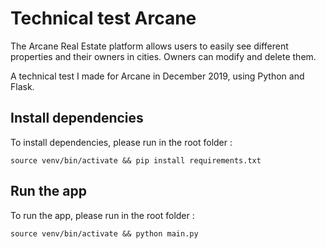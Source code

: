 # Technical test Arcane

The Arcane Real Estate platform allows users to easily see different properties and their owners in cities.
Owners can modify and delete them.

A technical test I made for Arcane in December 2019, using Python and Flask.



## Install dependencies

To install dependencies, please run in the root folder :

`source venv/bin/activate && pip install requirements.txt`

## Run the app

To run the app, please run in the root folder :

`source venv/bin/activate && python main.py`
